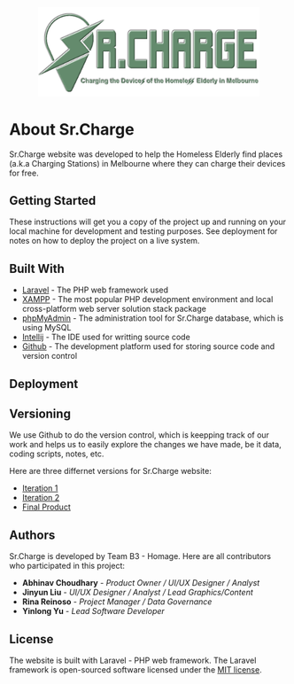 <p align="center"><img src="seniorcharge/public/image/logo.png" width="400"></p>

# About Sr.Charge

Sr.Charge website was developed to help the Homeless Elderly find places (a.k.a Charging Stations) in Melbourne where they can charge their devices for free.

## Getting Started

These instructions will get you a copy of the project up and running on your local machine for development and testing purposes. See deployment for notes on how to deploy the project on a live system.

## Built With

* [Laravel](https://laravel.com/) - The PHP web framework used
* [XAMPP](https://www.apachefriends.org/index.html) - The most popular PHP development environment and local cross-platform web server solution stack package 
* [phpMyAdmin](https://www.phpmyadmin.net/) - The administration tool for Sr.Charge database, which is using MySQL
* [Intellij](https://www.jetbrains.com/idea/) - The IDE used for writting source code
* [Github](https://github.com/) - The development platform used for storing source code and version control 

## Deployment 



## Versioning 

We use Github to do the version control, which is keepping track of our work and helps us to easily explore the changes we have made, be it data, coding scripts, notes, etc. 

Here are three differnet versions for Sr.Charge website:
- [Iteration 1](https://iteration1.seniorcharge.me)
- [Iteration 2](https://iteration2.seniorcharge.me)
- [Final Product](https://seniorcharge.me)

## Authors

Sr.Charge is developed by Team B3 - Homage. Here are all contributors who participated in this project:

* **Abhinav Choudhary** - *Product Owner / UI/UX Designer / Analyst* 
* **Jinyun Liu** - *UI/UX Designer / Analyst / Lead Graphics/Content* 
* **Rina Reinoso** - *Project Manager / Data Governance* 
* **Yinlong Yu** - *Lead Software Developer* 

## License

The website is built with Laravel - PHP web framework. The Laravel framework is open-sourced software licensed under the [MIT license](https://opensource.org/licenses/MIT).




